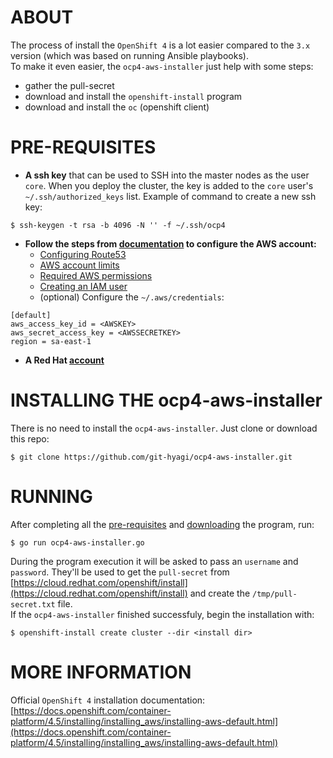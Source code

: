 # ABOUT
The process of install the `OpenShift 4` is a lot easier compared to the `3.x` version (which was based on running Ansible playbooks).  
To make it even easier, the `ocp4-aws-installer` just help with some steps:
* gather the pull-secret
* download and install the `openshift-install` program
* download and install the `oc` (openshift client)

# PRE-REQUISITES
* **A ssh key** that can be used to SSH into the master nodes as the user `core`. When you deploy the cluster, the key is added to the `core` user's `~/.ssh/authorized_keys` list. Example of command to create a new ssh key:
~~~
$ ssh-keygen -t rsa -b 4096 -N '' -f ~/.ssh/ocp4
~~~

* **Follow the steps from [documentation](https://docs.openshift.com/container-platform/4.5/installing/installing_aws/installing-aws-account.html) to configure the AWS account:**
  * [Configuring Route53](https://docs.openshift.com/container-platform/4.5/installing/installing_aws/installing-aws-account.html#installation-aws-route53_installing-aws-account)
  * [AWS account limits](https://docs.openshift.com/container-platform/4.5/installing/installing_aws/installing-aws-account.html#installation-aws-limits_installing-aws-account)
  * [Required AWS permissions](https://docs.openshift.com/container-platform/4.5/installing/installing_aws/installing-aws-account.html#installation-aws-permissions_installing-aws-account)
  * [Creating an IAM user](https://docs.openshift.com/container-platform/4.5/installing/installing_aws/installing-aws-account.html#installation-aws-iam-user_installing-aws-account)
  * (optional) Configure the `~/.aws/credentials`:
~~~
[default]
aws_access_key_id = <AWSKEY>
aws_secret_access_key = <AWSSECRETKEY>
region = sa-east-1
~~~

* **A Red Hat [account](https://access.redhat.com)**

# INSTALLING THE ocp4-aws-installer
There is no need to install the `ocp4-aws-installer`. Just clone or download this repo:
~~~
$ git clone https://github.com/git-hyagi/ocp4-aws-installer.git
~~~

# RUNNING
After completing all the [pre-requisites](#pre\-requisites) and [downloading](#installing-the-ocp4-aws-installer) the program, run:
~~~
$ go run ocp4-aws-installer.go
~~~

During the program execution it will be asked to pass an `username` and `password`. They'll be used to get the `pull-secret` from [https://cloud.redhat.com/openshift/install](https://cloud.redhat.com/openshift/install) and create the `/tmp/pull-secret.txt` file.  
If the `ocp4-aws-installer` finished successfuly, begin the installation with:
~~~
$ openshift-install create cluster --dir <install dir>
~~~


# MORE INFORMATION
Official `OpenShift 4` installation documentation:  
[https://docs.openshift.com/container-platform/4.5/installing/installing_aws/installing-aws-default.html](https://docs.openshift.com/container-platform/4.5/installing/installing_aws/installing-aws-default.html)

